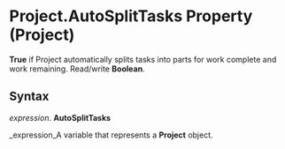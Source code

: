 
# Project.AutoSplitTasks Property (Project)

 **True** if Project automatically splits tasks into parts for work complete and work remaining. Read/write **Boolean**.


## Syntax

 _expression_. **AutoSplitTasks**

 _expression_A variable that represents a  **Project** object.

